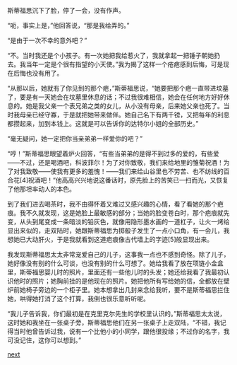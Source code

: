 
斯蒂福思沉下了脸，停了一会，没有作声。

“呃，事实上是，”他回答说，“那是我给弄的。”

“是由于一次不幸的意外吧？”

“不。当时我还是个小孩子。有一次她把我给惹火了，我就拿起一把锤子朝她扔去。我当年一定是个很有指望的小天使。”我为揭了这样一个疮疤感到后悔，可是现在后悔也没有用了。

“从那以后，她就有了你见到的那个疤，”斯蒂福思说，“她要把那个疤一直带进坟墓了，要是有一天她会在坟墓里休息的话；不过我很难相信，她会在任何地方好好休息的。她是我父亲一个表兄弟之类的女儿，从小没有母亲，后来她父亲也死了。当时我母亲已经守寡，于是就把她带来做伴。她自己名下有两千镑，又把每年的利息都攒起来，加到本钱上。这就是可以告诉你的达特尔小姐的全部历史。”

“毫无疑问，她一定把你当亲弟弟一样爱你的吧？”

“哼！”斯蒂福思眼望着炉火回答，“有些当弟弟的是得不到过多的爱的，有些爱——不过，还是喝酒吧，科波菲尔！为了对你致敬，我们来给地里的雏菊祝酒！为了对我致敬——使我有更多的羞愧！——我们来给山谷里也不劳苦、也不纺线的百合花[4]祝酒吧！”他高高兴兴地说这番话时，原先脸上的苦笑已一扫而光，又恢复了他那坦率动人的本色。

到了我们进去喝茶时，我不由得怀着又难过又感兴趣的心情，看了看她的那个疤痕。我不久就发现，这是她脸上最敏感的部分；当她的脸变苍白时，那个疤痕就先变，从头到尾变成一条暗淡的铅灰色，就像用隐形墨水画的一道杠子，让火一烤给显出来似的，走双陆时，她跟斯蒂福思为掷骰子发生了一点小口角，有一会儿，我想她已大动肝火，于是我就看到这道疤痕像古代墙上的字迹[5]般显现出来。

我发现斯蒂福思太太非常宠爱自己的儿子，这事我一点也不感到奇怪。除了儿子，她好像没有别的什么可谈，也没有别的什么可想了。她给我看了放在项链小金盒里，斯蒂福思婴儿时的照片，里面还有一些他儿时的头发；她还给我看了我最初认识他时的照片；她胸前挂的是他现在的照片。她把他所有写给她的信，全都放在壁炉前她椅子旁边的一个柜子里。她本想拿出几封来念给我听，要不是斯蒂福思拦住她，哄得她打消了这个打算，我倒也很乐意听听呢。

“我儿子告诉我，你们最初是在克里克尔先生的学校里认识的。”斯蒂福思太太说，这时她和我坐在一张桌子旁，斯蒂福思他们在另一张桌子上走双陆，“不错，我记得当时他曾告诉过我，说有一个比他小的小同学，跟他很投缘；不过你的名字，我可没记住，这你可以想到。”

[next](page266.md)